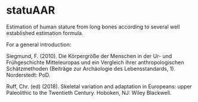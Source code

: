 # statuAAR

Estimation of human stature from long bones according to several well established estimation formula.

For a general introduction:

Siegmund, F. (2010). Die Körpergröße der Menschen in der Ur- und Frühgeschichte Mitteleuropas und ein Vergleich ihrer anthropologischen Schätzmethoden (Beiträge zur Archäologie des Lebensstandards, 1). Norderstedt: PoD.

Ruff, Chr. (ed) (2018). Skeletal variation and adaptation in Europeans: upper Paleolithic to the Twentieth Century. Hoboken, NJ: Wiley Blackwell.
